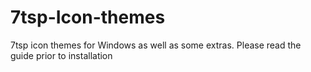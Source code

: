 # 7tsp-Icon-themes
7tsp icon themes for Windows as well as some extras.  Please read the guide prior to installation
